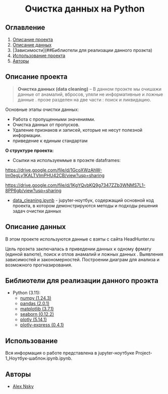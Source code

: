 
# <center> Очистка данных на Python </center>

## Оглавление
1. [Описание проекта](##Описание-проекта)
2. [Описание данных](#Описание-данных)
3. [Зависимости](##Библиотели для реализации данного проэкта)
4. [Использование проекта](#Использование-проекта)
5. [Авторы](##Авторы)

## Описание проекта

> **Очистка данных (data cleaning)** – В данном проэкте мы очишажи данные от анамалий, вбросов, уляли не информативные и ложные данные .
проэе разделен на две части : поиск и ликвидацию.

Основные этапы очистки данных:
* Работа с пропущенными значениями.
* Очистка данных от пропусков.
* Удаление признаков и записей, которые не несут полезной информации.
* приведение к единым стандартам

**О структуре проекта:**
* Ссылки на используеммые в проэкте dataframes:

https://drive.google.com/file/d/1GcoXWzAhW-Im0egLy1KALTVlmPHU42CB/view?usp=sharing

https://drive.google.com/file/d/1KgYQvbKQ9g7347ZZb3WNMS7L1-8PP6gb/view?usp=sharing

* [data_cleaning.ipynb](https://github.com/alexnsky31/project_DataCleaning/blob/master/Project-1_%D0%9D%D0%BE%D1%83%D1%82%D0%B1%D1%83%D0%BA-%D1%88%D0%B0%D0%B1%D0%BB%D0%BE%D0%BD.ipynb) - jupyter-ноутбук, содержащий основной код проекта, в котором демонстрируются методы и подходы решения задач очистки данных

## Описание данных
В этом проекте используются данные с взяты с сайта HeadHunter.ru

Цель проэкта заключалась в приведении данных к одному фрмату (единой валюте), поиск и отлов анамалий и ложных данных .
Выявления зависимостей и закономерностей. Построении диаграм для анализа и возможного прогназирования.

## Библиотели для реализации данного проэкта
* Python (3.11):
    * [numpy (1.24.3)](https://numpy.org)
    * [pandas (2.0.1)](https://pandas.pydata.org)
    * [matplotlib (3.7.1)](https://matplotlib.org)
    * [seaborn (0.12.2)](https://seaborn.pydata.org)
    * [plotly (5.14.1)](https://plotly.com/)
    * [plotly-express (0.4.1)](https://plotly.com/)

## Использование
Вся информация о работе представлена в jupyter-ноутбуке Project-1_Ноутбук-шаблон.ipynb.ipynb.

## Авторы

* [Alex Nsky](https://www.instagram.com/qlexcontrol/)

